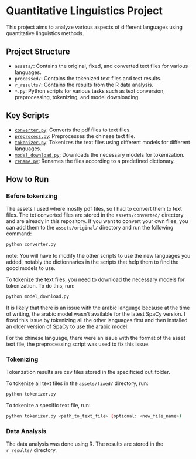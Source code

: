 # Quantitative Linguistics Project

This project aims to analyze various aspects of different languages using quantitative linguistics methods.

## Project Structure

- `assets/`: Contains the original, fixed, and converted text files for various languages.
- `processed/`: Contains the tokenized text files and test results.
- `r_results/`: Contains the results from the R data analysis.
- `*.py`: Python scripts for various tasks such as text conversion, preprocessing, tokenizing, and model downloading.

## Key Scripts

- [`converter.py`](converter.py): Converts the pdf files to text files.
- [`preprocess.py`](preprocess.py): Preprocesses the chinese text file.
- [`tokenizer.py`](tokenizer.py): Tokenizes the text files using different models for different languages.
- [`model_download.py`](model_download.py): Downloads the necessary models for tokenization.
- [`rename.py`](rename.py): Renames the files according to a predefined dictionary.

## How to Run

### Before tokenizing

The assets I used where mostly pdf files, so I had to convert them to text files. The txt converted files are stored in the `assets/converted/` directory and are already in this repository. If you want to convert your own files, you can add them to the `assets/original/` directory and run the following command:

```bash
python converter.py
```

note: You will have to modify the other scripts to use the new languages you added, notably the dictionnaries in the scripts that help them to find the good models to use.

To tokenize the text files, you need to download the necessary models for tokenization. To do this, run:

```bash
python model_download.py
```

It is likely that there is an issue with the arabic language because at the time of writing, the arabic model wasn't available for the latest SpaCy version. I fixed this issue by tokenizing all the other languages first and then installed an older version of SpaCy to use the arabic model. 

For the chinese language, there were an issue with the format of the asset text file, the preprocessing script was used to fix this issue.


### Tokenizing

Tokenzation results are csv files stored in the specificied out_folder.

To tokenize all text files in the `assets/fixed/` directory, run:

```bash
python tokenizer.py
```

To tokenize a specific text file, run:

```bash
python tokenizer.py <path_to_text_file> (optional: <new_file_name>)
```

### Data Analysis

The data analysis was done using R. The results are stored in the `r_results/` directory.




